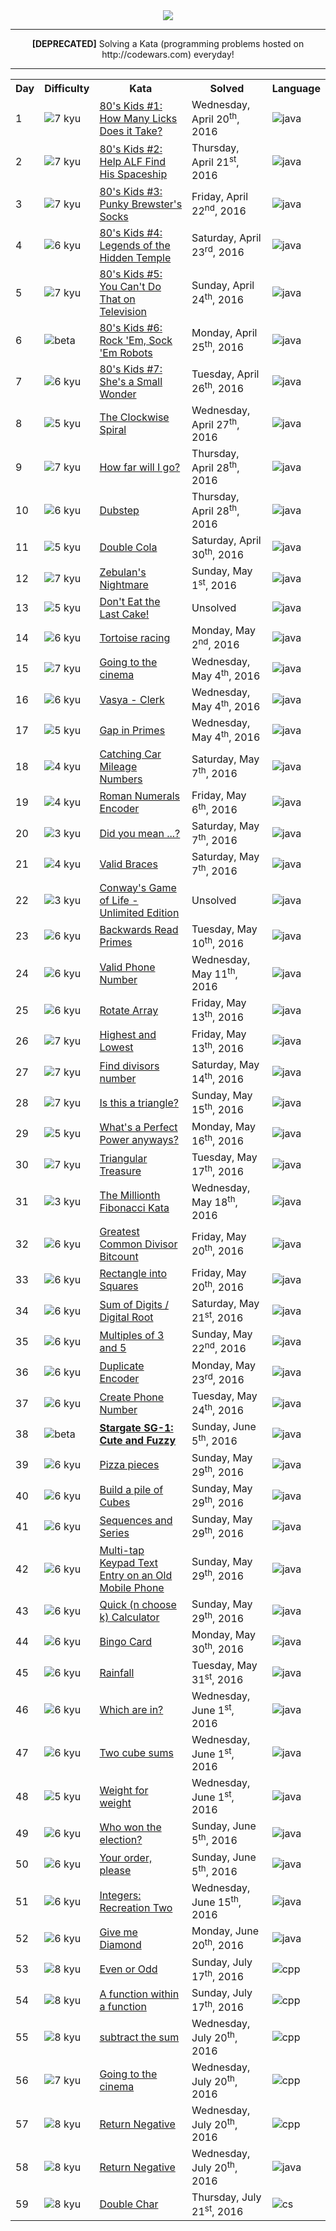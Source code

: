 <div align="center"><img src="http://i.imgur.com/kvgZcTr.png"/></div>
<hr>

<div align="center"><b>[DEPRECATED]</b> Solving a Kata (programming problems hosted on http://codewars.com) everyday!

<hr>

<table border="0" style="width:100%;">
  <tr>
    <th>Day</th>
    <th>Difficulty</th>
    <th>Kata</th>
    <th>Solved</th>
    <th>Language</th>
  </tr>
  <tr>
    <td>1</td>
    <td><img src="http://i.imgur.com/INcuEgb.png" alt="7 kyu"/></td>
    <td><a href="java/src/com/michaelmidura/kataday/day001/EightiesKids1.md">80's Kids #1: How Many Licks Does it Take?</a></td>
    <td>Wednesday, April 20<sup>th</sup>, 2016</td>
	<td><img src="http://i.imgur.com/7uvWb36.png" alt="java"/></td>
  </tr>
  <tr>
    <td>2</td>
    <td><img src="http://i.imgur.com/INcuEgb.png" alt="7 kyu"/></td>
    <td><a href="java/src/com/michaelmidura/kataday/day002/EightiesKids2.md">80's Kids #2: Help ALF Find His Spaceship</a></td>
    <td>Thursday, April 21<sup>st</sup>, 2016</td>
	<td><img src="http://i.imgur.com/7uvWb36.png" alt="java"/></td>
  </tr>
  <tr>
    <td>3</td>
    <td><img src="http://i.imgur.com/INcuEgb.png" alt="7 kyu"/></td>
    <td><a href="java/src/com/michaelmidura/kataday/day003/EightiesKids3.md">80's Kids #3: Punky Brewster's Socks</a></td>
    <td>Friday, April 22<sup>nd</sup>, 2016</td>
	<td><img src="http://i.imgur.com/7uvWb36.png" alt="java"/></td>
  </tr>
  <tr>
    <td>4</td>
    <td><img src="http://i.imgur.com/ZccZynH.png" alt="6 kyu"/></td>
    <td><a href="java/src/com/michaelmidura/kataday/day004/EightiesKids4.md">80's Kids #4: Legends of the Hidden Temple</a></td>
    <td>Saturday, April 23<sup>rd</sup>, 2016</td>
	<td><img src="http://i.imgur.com/7uvWb36.png" alt="java"/></td>
  </tr>
  <tr>
    <td>5</td>
    <td><img src="http://i.imgur.com/INcuEgb.png" alt="7 kyu"/></td>
    <td><a href="java/src/com/michaelmidura/kataday/day005/EightiesKids5.md">80's Kids #5: You Can't Do That on Television</a></td>
    <td>Sunday, April 24<sup>th</sup>, 2016</td>
	<td><img src="http://i.imgur.com/7uvWb36.png" alt="java"/></td>
  </tr>
  <tr>
    <td>6</td>
    <td><img src="http://i.imgur.com/hn5UIKC.png" alt="beta"/></td>
    <td><a href="java/src/com/michaelmidura/kataday/day006/EightiesKids6.md">80's Kids #6: Rock 'Em, Sock 'Em Robots</a></td>
    <td>Monday, April 25<sup>th</sup>, 2016</td>
	<td><img src="http://i.imgur.com/7uvWb36.png" alt="java"/></td>
  </tr>
  <tr>
    <td>7</td>
    <td><img src="http://i.imgur.com/ZccZynH.png" alt="6 kyu"/></td>
    <td><a href="java/src/com/michaelmidura/kataday/day007/EightiesKids7.md">80's Kids #7: She's a Small Wonder</a></td>
    <td>Tuesday, April 26<sup>th</sup>, 2016</td>
	<td><img src="http://i.imgur.com/7uvWb36.png" alt="java"/></td>
  </tr>
  <tr>
    <td>8</td>
    <td><img src="http://i.imgur.com/wGVxr9j.png" alt="5 kyu"/></td>
    <td><a href="java/src/com/michaelmidura/kataday/day008/TheClockwiseSpiral.md">The Clockwise Spiral</a></td>
    <td>Wednesday, April 27<sup>th</sup>, 2016</td>
	<td><img src="http://i.imgur.com/7uvWb36.png" alt="java"/></td>
  </tr>
  <tr>
    <td>9</td>
    <td><img src="http://i.imgur.com/INcuEgb.png" alt="7 kyu"/></td>
    <td><a href="java/src/com/michaelmidura/kataday/day009/HowFarWillIGo.md">How far will I go?</a></td>
    <td>Thursday, April 28<sup>th</sup>, 2016</td>
	<td><img src="http://i.imgur.com/7uvWb36.png" alt="java"/></td></td>
  </tr>
  <tr>
    <td>10</td>
    <td><img src="http://i.imgur.com/ZccZynH.png" alt="6 kyu"/></td>
    <td><a href="java/src/com/michaelmidura/kataday/day010/Dubstep.md">Dubstep</a></td>
    <td>Thursday, April 28<sup>th</sup>, 2016</td>
	<td><img src="http://i.imgur.com/7uvWb36.png" alt="java"/></td>
  </tr>
  <tr>
    <td>11</td>
    <td><img src="http://i.imgur.com/wGVxr9j.png" alt="5 kyu"/></td>
    <td><a href="java/src/com/michaelmidura/kataday/day011/DoubleCola.md">Double Cola</a></td>
    <td>Saturday, April 30<sup>th</sup>, 2016</td>
	<td><img src="http://i.imgur.com/7uvWb36.png" alt="java"/></td>
  </tr>
  <tr>
    <td>12</td>
    <td><img src="http://i.imgur.com/INcuEgb.png" alt="7 kyu"/></td>
    <td><a href="java/src/com/michaelmidura/kataday/day012/ZebulansNightmare.md">Zebulan's Nightmare</a></td>
    <td>Sunday, May 1<sup>st</sup>, 2016</td>
	<td><img src="http://i.imgur.com/7uvWb36.png" alt="java"/></td>
  </tr>
  <tr>
    <td>13</td>
    <td><img src="http://i.imgur.com/wGVxr9j.png" alt="5 kyu"/></td>
    <td><a href="java/src/com/michaelmidura/kataday/day013/DontEatTheLastCake.md">Don't Eat the Last Cake!</a></td>
    <td>Unsolved</td>
	<td><img src="http://i.imgur.com/7uvWb36.png" alt="java"/></td>
  </tr>
  <tr>
    <td>14</td>
    <td><img src="http://i.imgur.com/ZccZynH.png" alt="6 kyu"/></td>
    <td><a href="java/src/com/michaelmidura/kataday/day014/TortoiseRacing.md">Tortoise racing</a></td>
    <td>Monday, May 2<sup>nd</sup>, 2016</td>
	<td><img src="http://i.imgur.com/7uvWb36.png" alt="java"/></td>
  </tr>
  <tr>
    <td>15</td>
    <td><img src="http://i.imgur.com/INcuEgb.png" alt="7 kyu"/></td>
    <td><a href="java/src/com/michaelmidura/kataday/day015/GoingToTheCinema.md">Going to the cinema</a></td>
    <td>Wednesday, May 4<sup>th</sup>, 2016</td>
	<td><img src="http://i.imgur.com/7uvWb36.png" alt="java"/></td>
  </tr>
  <tr>
    <td>16</td>
    <td><img src="http://i.imgur.com/ZccZynH.png" alt="6 kyu"/></td>
    <td><a href="java/src/com/michaelmidura/kataday/day016/VasyaClerk.md">Vasya - Clerk</a></td>
    <td>Wednesday, May 4<sup>th</sup>, 2016</td>
	<td><img src="http://i.imgur.com/7uvWb36.png" alt="java"/></td>
  </tr>
  <tr>
    <td>17</td>
    <td><img src="http://i.imgur.com/wGVxr9j.png" alt="5 kyu"/></td>
    <td><a href="java/src/com/michaelmidura/kataday/day017/GapInPrimes.md">Gap in Primes</a></td>
    <td>Wednesday, May 4<sup>th</sup>, 2016</td>
	<td><img src="http://i.imgur.com/7uvWb36.png" alt="java"/></td>
  </tr>
  <tr>
    <td>18</td>
    <td><img src="http://i.imgur.com/Sk20Fhz.png" alt="4 kyu"/></td>
    <td><a href="java/src/com/michaelmidura/kataday/day018/CarMileage.md">Catching Car Mileage Numbers</a></td>
    <td>Saturday, May 7<sup>th</sup>, 2016</td>
	<td><img src="http://i.imgur.com/7uvWb36.png" alt="java"/></td>
  </tr>
  <tr>
    <td>19</td>
    <td><img src="http://i.imgur.com/Sk20Fhz.png" alt="4 kyu"/></td>
    <td><a href="java/src/com/michaelmidura/kataday/day019/RomanNumerals.md">Roman Numerals Encoder</a></td>
    <td>Friday, May 6<sup>th</sup>, 2016</td>
	<td><img src="http://i.imgur.com/7uvWb36.png" alt="java"/></td>
  </tr>
  <tr>
    <td>20</td>
    <td><img src="http://i.imgur.com/uu3Afqa.png" alt="3 kyu"/></td>
    <td><a href="java/src/com/michaelmidura/kataday/day020/DidYouMean.md">Did you mean ...?</a></td>
    <td>Saturday, May 7<sup>th</sup>, 2016</td>
	<td><img src="http://i.imgur.com/7uvWb36.png" alt="java"/></td>
  </tr>
  <tr>
    <td>21</td>
    <td><img src="http://i.imgur.com/Sk20Fhz.png" alt="4 kyu"/></td>
    <td><a href="java/src/com/michaelmidura/kataday/day021/ValidBraces.md">Valid Braces</a></td>
    <td>Saturday, May 7<sup>th</sup>, 2016</td>
	<td><img src="http://i.imgur.com/7uvWb36.png" alt="java"/></td>
  </tr>
  <tr>
    <td>22</td>
    <td><img src="http://i.imgur.com/uu3Afqa.png" alt="3 kyu"/></td>
    <td><a href="java/src/com/michaelmidura/kataday/day022/ConwaysGameOfLife.md">Conway's Game of Life - Unlimited Edition</a></td>
    <td>Unsolved</td>
	<td><img src="http://i.imgur.com/7uvWb36.png" alt="java"/></td>
  </tr>
  <tr>
    <td>23</td>
    <td><img src="http://i.imgur.com/ZccZynH.png" alt="6 kyu"/></td>
    <td><a href="java/src/com/michaelmidura/kataday/day023/BackwardsReadPrimes.md">Backwards Read Primes</a></td>
    <td>Tuesday, May 10<sup>th</sup>, 2016</td>
	<td><img src="http://i.imgur.com/7uvWb36.png" alt="java"/></td>
  </tr>
  <tr>
    <td>24</td>
    <td><img src="http://i.imgur.com/ZccZynH.png" alt="6 kyu"/></td>
    <td><a href="java/src/com/michaelmidura/kataday/day024/ValidPhoneNumber.md">Valid Phone Number</a></td>
    <td>Wednesday, May 11<sup>th</sup>, 2016</td>
	<td><img src="http://i.imgur.com/7uvWb36.png" alt="java"/></td>
  </tr>
  <tr>
    <td>25</td>
    <td><img src="http://i.imgur.com/ZccZynH.png" alt="6 kyu"/></td>
    <td><a href="java/src/com/michaelmidura/kataday/day025/RotateArray.md">Rotate Array</a></td>
    <td>Friday, May 13<sup>th</sup>, 2016</td>
	<td><img src="http://i.imgur.com/7uvWb36.png" alt="java"/></td>
  </tr>
  <tr>
    <td>26</td>
    <td><img src="http://i.imgur.com/INcuEgb.png" alt="7 kyu"/></td>
    <td><a href="java/src/com/michaelmidura/kataday/day026/HighestAndLowest.md">Highest and Lowest</a></td>
    <td>Friday, May 13<sup>th</sup>, 2016</td>
	<td><img src="http://i.imgur.com/7uvWb36.png" alt="java"/></td>
  </tr>
  <tr>
    <td>27</td>
    <td><img src="http://i.imgur.com/INcuEgb.png" alt="7 kyu"/></td>
    <td><a href="java/src/com/michaelmidura/kataday/day027/FindDivisorsNumber.md">Find divisors number</a></td>
    <td>Saturday, May 14<sup>th</sup>, 2016</td>
	<td><img src="http://i.imgur.com/7uvWb36.png" alt="java"/></td>
  </tr>
  <tr>
    <td>28</td>
    <td><img src="http://i.imgur.com/INcuEgb.png" alt="7 kyu"/></td>
    <td><a href="java/src/com/michaelmidura/kataday/day028/IsThisATriangle.md">Is this a triangle?</a></td>
    <td>Sunday, May 15<sup>th</sup>, 2016</td>
	<td><img src="http://i.imgur.com/7uvWb36.png" alt="java"/></td>
  </tr>
  <tr>
    <td>29</td>
    <td><img src="http://i.imgur.com/wGVxr9j.png" alt="5 kyu"/></td>
    <td><a href="java/src/com/michaelmidura/kataday/day029/WhatsAPerfectPowerAnyways.md">What's a Perfect Power anyways?</a></td>
    <td>Monday, May 16<sup>th</sup>, 2016</td>
	<td><img src="http://i.imgur.com/7uvWb36.png" alt="java"/></td>
  </tr>
  <tr>
    <td>30</td>
    <td><img src="http://i.imgur.com/INcuEgb.png" alt="7 kyu"/></td>
    <td><a href="java/src/com/michaelmidura/kataday/day030/TriangleTreasure.md">Triangular Treasure</a></td>
    <td>Tuesday, May 17<sup>th</sup>, 2016</td>
	<td><img src="http://i.imgur.com/7uvWb36.png" alt="java"/></td>
  </tr>
  <tr>
    <td>31</td>
    <td><img src="http://i.imgur.com/uu3Afqa.png" alt="3 kyu"/></td>
    <td><a href="java/src/com/michaelmidura/kataday/day031/TheMillionthFibonacciKata.md">The Millionth Fibonacci Kata</a></td>
    <td>Wednesday, May 18<sup>th</sup>, 2016</td>
	<td><img src="http://i.imgur.com/7uvWb36.png" alt="java"/></td>
  </tr>
  <tr>
    <td>32</td>
    <td><img src="http://i.imgur.com/ZccZynH.png" alt="6 kyu"/></td>
    <td><a href="java/src/com/michaelmidura/kataday/day032/GreatestCommonDivisorBitcount.md">Greatest Common Divisor Bitcount</a></td>
    <td>Friday, May 20<sup>th</sup>, 2016</td>
	<td><img src="http://i.imgur.com/7uvWb36.png" alt="java"/></td>
  </tr>
  <tr>
    <td>33</td>
    <td><img src="http://i.imgur.com/ZccZynH.png" alt="6 kyu"/></td>
    <td><a href="java/src/com/michaelmidura/kataday/day033/RectangleIntoSquares.md">Rectangle into Squares</a></td>
    <td>Friday, May 20<sup>th</sup>, 2016</td>
	<td><img src="http://i.imgur.com/7uvWb36.png" alt="java"/></td>
  </tr>
  <tr>
    <td>34</td>
    <td><img src="http://i.imgur.com/ZccZynH.png" alt="6 kyu"/></td>
    <td><a href="java/src/com/michaelmidura/kataday/day034/SumOfDigits.md">Sum of Digits / Digital Root</a></td>
    <td>Saturday, May 21<sup>st</sup>, 2016</td>
	<td><img src="http://i.imgur.com/7uvWb36.png" alt="java"/></td>
  </tr>
  <tr>
    <td>35</td>
    <td><img src="http://i.imgur.com/ZccZynH.png" alt="6 kyu"/></td>
    <td><a href="java/src/com/michaelmidura/kataday/day035/MultiplesOf3And5.md">Multiples of 3 and 5</a></td>
    <td>Sunday, May 22<sup>nd</sup>, 2016</td>
	<td><img src="http://i.imgur.com/7uvWb36.png" alt="java"/></td>
  </tr>
  <tr>
    <td>36</td>
    <td><img src="http://i.imgur.com/ZccZynH.png" alt="6 kyu"/></td>
    <td><a href="java/src/com/michaelmidura/kataday/day036/DuplicateEncoder.md">Duplicate Encoder</a></td>
    <td>Monday, May 23<sup>rd</sup>, 2016</td>
	<td><img src="http://i.imgur.com/7uvWb36.png" alt="java"/></td>
  </tr>
  <tr>
    <td>37</td>
    <td><img src="http://i.imgur.com/ZccZynH.png" alt="6 kyu"/></td>
    <td><a href="java/src/com/michaelmidura/kataday/day037/CreatePhoneNumber.md">Create Phone Number</a></td>
    <td>Tuesday, May 24<sup>th</sup>, 2016</td>
	<td><img src="http://i.imgur.com/7uvWb36.png" alt="java"/></td>
  </tr>
  <tr>
    <td>38</td>
    <td><img src="http://i.imgur.com/hn5UIKC.png" alt="beta"/></td>
    <td><b><a href="java/src/com/michaelmidura/kataday/day038/SG1.md">Stargate SG-1: Cute and Fuzzy</a></b></td>
    <td>Sunday, June 5<sup>th</sup>, 2016</td>
	<td><img src="http://i.imgur.com/7uvWb36.png" alt="java"/></td>
  </tr>
  <tr>
    <td>39</td>
    <td><img src="http://i.imgur.com/ZccZynH.png" alt="6 kyu"/></td>
    <td><a href="java/src/com/michaelmidura/kataday/day039/PizzaPieces.md">Pizza pieces</a></td>
    <td>Sunday, May 29<sup>th</sup>, 2016</td>
	<td><img src="http://i.imgur.com/7uvWb36.png" alt="java"/></td>
  </tr>
  <tr>
    <td>40</td>
    <td><img src="http://i.imgur.com/ZccZynH.png" alt="6 kyu"/></td>
    <td><a href="java/src/com/michaelmidura/kataday/day040/BuildAPileOfCubes.md">Build a pile of Cubes</a></td>
    <td>Sunday, May 29<sup>th</sup>, 2016</td>
	<td><img src="http://i.imgur.com/7uvWb36.png" alt="java"/></td>
  </tr>
  <tr>
    <td>41</td>
    <td><img src="http://i.imgur.com/ZccZynH.png" alt="6 kyu"/></td>
    <td><a href="java/src/com/michaelmidura/kataday/day041/SequencesAndSeries.md">Sequences and Series</a></td>
    <td>Sunday, May 29<sup>th</sup>, 2016</td>
	<td><img src="http://i.imgur.com/7uvWb36.png" alt="java"/></td>
  </tr>
  <tr>
    <td>42</td>
    <td><img src="http://i.imgur.com/ZccZynH.png" alt="6 kyu"/></td>
    <td><a href="java/src/com/michaelmidura/kataday/day042/MultiTapKeypad.md">Multi-tap Keypad Text Entry on an Old Mobile Phone</a></td>
    <td>Sunday, May 29<sup>th</sup>, 2016</td>
	<td><img src="http://i.imgur.com/7uvWb36.png" alt="java"/></td>
  </tr>
  <tr>
    <td>43</td>
    <td><img src="http://i.imgur.com/ZccZynH.png" alt="6 kyu"/></td>
    <td><a href="java/src/com/michaelmidura/kataday/day043/QuickNChooseKCalculator.md">Quick (n choose k) Calculator</a></td>
    <td>Sunday, May 29<sup>th</sup>, 2016</td>
	<td><img src="http://i.imgur.com/7uvWb36.png" alt="java"/></td>
  </tr>
  <tr>
    <td>44</td>
    <td><img src="http://i.imgur.com/ZccZynH.png" alt="6 kyu"/></td>
    <td><a href="java/src/com/michaelmidura/kataday/day044/BingoCard.md">Bingo Card</a></td>
    <td>Monday, May 30<sup>th</sup>, 2016</td>
	<td><img src="http://i.imgur.com/7uvWb36.png" alt="java"/></td>
  </tr>
  <tr>
    <td>45</td>
    <td><img src="http://i.imgur.com/ZccZynH.png" alt="6 kyu"/></td>
    <td><a href="java/src/com/michaelmidura/kataday/day045/Rainfall.md">Rainfall</a></td>
    <td>Tuesday, May 31<sup>st</sup>, 2016</td>
	<td><img src="http://i.imgur.com/7uvWb36.png" alt="java"/></td>
  </tr>
  <tr>
    <td>46</td>
    <td><img src="http://i.imgur.com/ZccZynH.png" alt="6 kyu"/></td>
    <td><a href="java/src/com/michaelmidura/kataday/day046/WhichAreIn.md">Which are in?</a></td>
    <td>Wednesday, June 1<sup>st</sup>, 2016</td>
	<td><img src="http://i.imgur.com/7uvWb36.png" alt="java"/></td>
  </tr>
  <tr>
    <td>47</td>
    <td><img src="http://i.imgur.com/ZccZynH.png" alt="6 kyu"/></td>
    <td><a href="java/src/com/michaelmidura/kataday/day047/TwoCubeSums.md">Two cube sums</a></td>
    <td>Wednesday, June 1<sup>st</sup>, 2016</td>
	<td><img src="http://i.imgur.com/7uvWb36.png" alt="java"/></td>
  </tr>
  <tr>
    <td>48</td>
    <td><img src="http://i.imgur.com/wGVxr9j.png" alt="5 kyu"/></td>
    <td><a href="java/src/com/michaelmidura/kataday/day048/WeightForWeight.md">Weight for weight</a></td>
    <td>Wednesday, June 1<sup>st</sup>, 2016</td>
	<td><img src="http://i.imgur.com/7uvWb36.png" alt="java"/></td>
  </tr>
  <tr>
    <td>49</td>
    <td><img src="http://i.imgur.com/ZccZynH.png" alt="6 kyu"/></td>
    <td><a href="java/src/com/michaelmidura/kataday/day049/WhoWonTheElection.md">Who won the election?</a></td>
    <td>Sunday, June 5<sup>th</sup>, 2016</td>
	<td><img src="http://i.imgur.com/7uvWb36.png" alt="java"/></td>
  </tr>
  <tr>
    <td>50</td>
    <td><img src="http://i.imgur.com/ZccZynH.png" alt="6 kyu"/></td>
    <td><a href="java/src/com/michaelmidura/kataday/day050/YourOrderPlease.md">Your order, please</a></td>
    <td>Sunday, June 5<sup>th</sup>, 2016</td>
	<td><img src="http://i.imgur.com/7uvWb36.png" alt="java"/></td>
  </tr>
  <tr>
    <td>51</td>
    <td><img src="http://i.imgur.com/ZccZynH.png" alt="6 kyu"/></td>
    <td><a href="java/src/com/michaelmidura/kataday/day051/RecreationTwo.md">Integers: Recreation Two</a></td>
    <td>Wednesday, June 15<sup>th</sup>, 2016</td>
	<td><img src="http://i.imgur.com/7uvWb36.png" alt="java"/></td>
  </tr>
  <tr>
    <td>52</td>
    <td><img src="http://i.imgur.com/ZccZynH.png" alt="6 kyu"/></td>
    <td><a href="java/src/com/michaelmidura/kataday/day052/GiveMeDiamond.md">Give me Diamond</a></td>
    <td>Monday, June 20<sup>th</sup>, 2016</td>
	<td><img src="http://i.imgur.com/7uvWb36.png" alt="java"/></td>
  </tr>
  <tr>
    <td>53</td>
    <td><img src="http://i.imgur.com/8S5Xl1A.png" alt="8 kyu"/></td>
    <td><a href="cpp/src/day053/EvenOrOdd.md">Even or Odd</a></td>
    <td>Sunday, July 17<sup>th</sup>, 2016</td>
	<td><img src="http://i.imgur.com/LCqZUL0.png" alt="cpp"/></td>
  </tr>
  <tr>
    <td>54</td>
    <td><img src="http://i.imgur.com/8S5Xl1A.png" alt="8 kyu"/></td>
    <td><a href="cpp/src/day054/AFunctionWithinAFunction.md">A function within a function</a></td>
    <td>Sunday, July 17<sup>th</sup>, 2016</td>
	<td><img src="http://i.imgur.com/LCqZUL0.png" alt="cpp"/></td>
  </tr>
  <tr>
    <td>55</td>
    <td><img src="http://i.imgur.com/8S5Xl1A.png" alt="8 kyu"/></td>
    <td><a href="cpp/src/day055/SubtractTheSum.md">subtract the sum</a></td>
    <td>Wednesday, July 20<sup>th</sup>, 2016</td>
	<td><img src="http://i.imgur.com/LCqZUL0.png" alt="cpp"/></td>
  </tr>
  <tr>
    <td>56</td>
    <td><img src="http://i.imgur.com/INcuEgb.png" alt="7 kyu"/></td>
    <td><a href="cpp/src/day056/GoingToTheCinema.md">Going to the cinema</a></td>
    <td>Wednesday, July 20<sup>th</sup>, 2016</td>
	<td><img src="http://i.imgur.com/LCqZUL0.png" alt="cpp"/></td>
  </tr>
  <tr>
    <td>57</td>
    <td><img src="http://i.imgur.com/8S5Xl1A.png" alt="8 kyu"/></td>
    <td><a href="cpp/src/day057/ReturnNegative.md">Return Negative</a></td>
    <td>Wednesday, July 20<sup>th</sup>, 2016</td>
	<td><img src="http://i.imgur.com/LCqZUL0.png" alt="cpp"/></td>
  </tr>
  <tr>
    <td>58</td>
    <td><img src="http://i.imgur.com/8S5Xl1A.png" alt="8 kyu"/></td>
    <td><a href="java/src/com/michaelmidura/kataday/day058/ReturnNegative.md">Return Negative</a></td>
    <td>Wednesday, July 20<sup>th</sup>, 2016</td>
	<td><img src="http://i.imgur.com/7uvWb36.png" alt="java"/></td>
  </tr>
  <tr>
    <td>59</td>
    <td><img src="http://i.imgur.com/8S5Xl1A.png" alt="8 kyu"/></td>
    <td><a href="cs/src/day059/DoubleChar.md">Double Char</a></td>
    <td>Thursday, July 21<sup>st</sup>, 2016</td>
	<td><img src="http://i.imgur.com/QG0F4VJ.png" alt="cs"/></td>
  </tr>
</table>
